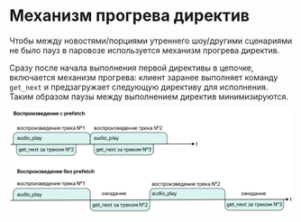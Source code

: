 # Механизм прогрева директив

Чтобы между новостями/порциями утреннего шоу/другими сценариями не было пауз в паровозе используется механизм прогрева директив.

Сразу после начала выполнения первой директивы в цепочке, включается механизм прогрева: клиент заранее выполняет команду `get_next` и предзагружает следующую директиву для исполнения. Таким образом паузы между выполнением директив минимизируются.

![prefetch-no-prefetch](../images/prefetch-no-prefetch.png)
